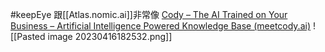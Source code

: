 #keepEye 
跟[[Atlas.nomic.ai]]非常像
[Cody – The AI Trained on Your Business – Artificial Intelligence Powered Knowledge Base (meetcody.ai)](https://www.meetcody.ai/)
![[Pasted image 20230416182532.png]]
